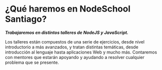 # ¿Qué haremos en NodeSchool Santiago?

***Trabajaremos en distintos talleres de NodeJS y JavaScript.***

Los talleres están compuestos de una serie de ejercicios, desde nivel introductorio a más avanzados, y tratan distintas temáticas, desde introducción al lenguaje hasta aplicaciones Web y mucho más. Contaremos con mentores que estarán apoyando y ayudando a resolver cualquier problema que se presente.
